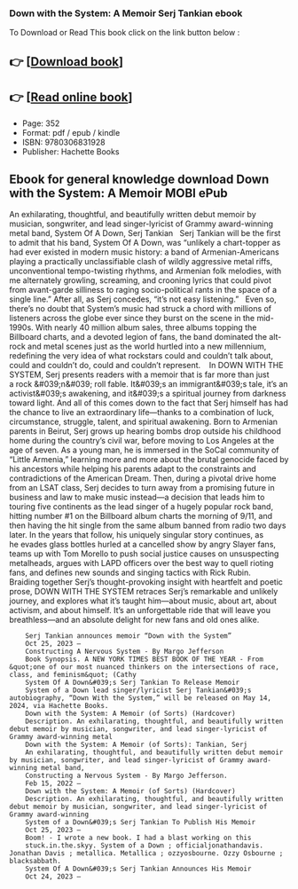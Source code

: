 ### Down with the System: A Memoir Serj Tankian ebook

To Download or Read This book click on the link button below :

## 👉  [**[Download book](http://ebooksharez.info/download.php?group=book&from=github.com&id=703258&lnk=1060 "Download book")**]

## 👉  [**[Read online book](http://ebooksharez.info/download.php?group=book&from=github.com&id=703258&lnk=1060 "Read online book")**]


* Page: 352
* Format: pdf / epub / kindle
* ISBN: 9780306831928
* Publisher: Hachette Books



## Ebook for general knowledge download Down with the System: A Memoir MOBI ePub



An exhilarating, thoughtful, and beautifully written debut memoir by musician, songwriter, and lead singer-lyricist of Grammy award-winning metal band, System Of A Down, Serj Tankian
  
 Serj Tankian will be the first to admit that his band, System Of A Down, was “unlikely a chart-topper as had ever existed in modern music history: a band of Armenian-Americans playing a practically unclassifiable clash of wildly aggressive metal riffs, unconventional tempo-twisting rhythms, and Armenian folk melodies, with me alternately growling, screaming, and crooning lyrics that could pivot from avant-garde silliness to raging socio-political rants in the space of a single line.” After all, as Serj concedes, “it’s not easy listening.”
  
 Even so, there’s no doubt that System’s music had struck a chord with millions of listeners across the globe ever since they burst on the scene in the mid-1990s. With nearly 40 million album sales, three albums topping the Billboard charts, and a devoted legion of fans, the band dominated the alt-rock and metal scenes just as the world hurtled into a new millennium, redefining the very idea of what rockstars could and couldn’t talk about, could and couldn’t do, could and couldn’t represent. 
  
 In DOWN WITH THE SYSTEM, Serj presents readers with a memoir that is far more than just a rock &amp;#039;n&amp;#039; roll fable. It&amp;#039;s an immigrant&amp;#039;s tale, it’s an activist&amp;#039;s awakening, and it&amp;#039;s a spiritual journey from darkness toward light. And all of this comes down to the fact that Serj himself has had the chance to live an extraordinary life—thanks to a combination of luck, circumstance, struggle, talent, and spiritual awakening. Born to Armenian parents in Beirut, Serj grows up hearing bombs drop outside his childhood home during the country’s civil war, before moving to Los Angeles at the age of seven. As a young man, he is immersed in the SoCal community of “Little Armenia,” learning more and more about the brutal genocide faced by his ancestors while helping his parents adapt to the constraints and contradictions of the American Dream. Then, during a pivotal drive home from an LSAT class, Serj decides to turn away from a promising future in business and law to make music instead—a decision that leads him to touring five continents as the lead singer of a hugely popular rock band, hitting number #1 on the Billboard album charts the morning of 9/11, and then having the hit single from the same album banned from radio two days later. In the years that follow, his uniquely singular story continues, as he evades glass bottles hurled at a cancelled show by angry Slayer fans, teams up with Tom Morello to push social justice causes on unsuspecting metalheads, argues with LAPD officers over the best way to quell rioting fans, and defines new sounds and singing tactics with Rick Rubin. 
  
 Braiding together Serj’s thought-provoking insight with heartfelt and poetic prose, DOWN WITH THE SYSTEM retraces Serj’s remarkable and unlikely journey, and explores what it’s taught him—about music, about art, about activism, and about himself. It’s an unforgettable ride that will leave you breathless—and an absolute delight for new fans and old ones alike. 


        Serj Tankian announces memoir “Down with the System”
        Oct 25, 2023 —
        Constructing A Nervous System - By Margo Jefferson
        Book Synopsis. A NEW YORK TIMES BEST BOOK OF THE YEAR - From &quot;one of our most nuanced thinkers on the intersections of race, class, and feminism&quot; (Cathy 
        System Of A Down&#039;s Serj Tankian To Release Memoir
        System of a Down lead singer/lyricist Serj Tankian&#039;s autobiography, “Down With the System,” will be released on May 14, 2024, via Hachette Books.
        Down with the System: A Memoir (of Sorts) (Hardcover)
        Description. An exhilarating, thoughtful, and beautifully written debut memoir by musician, songwriter, and lead singer-lyricist of Grammy award-winning metal 
        Down with the System: A Memoir (of Sorts): Tankian, Serj
        An exhilarating, thoughtful, and beautifully written debut memoir by musician, songwriter, and lead singer-lyricist of Grammy award-winning metal band, 
        Constructing a Nervous System - By Margo Jefferson.
        Feb 15, 2022 —
        Down with the System: A Memoir (of Sorts) (Hardcover)
        Description. An exhilarating, thoughtful, and beautifully written debut memoir by musician, songwriter, and lead singer-lyricist of Grammy award-winning 
        System of a Down&#039;s Serj Tankian To Publish His Memoir
        Oct 25, 2023 —
        Boom! - I wrote a new book. I had a blast working on this
        stuck.in.the.skyy. System of a Down ; officialjonathandavis. Jonathan Davis ; metallica. Metallica ; ozzyosbourne. Ozzy Osbourne ; blacksabbath.
        System Of A Down&#039;s Serj Tankian Announces His Memoir
        Oct 24, 2023 —
    




